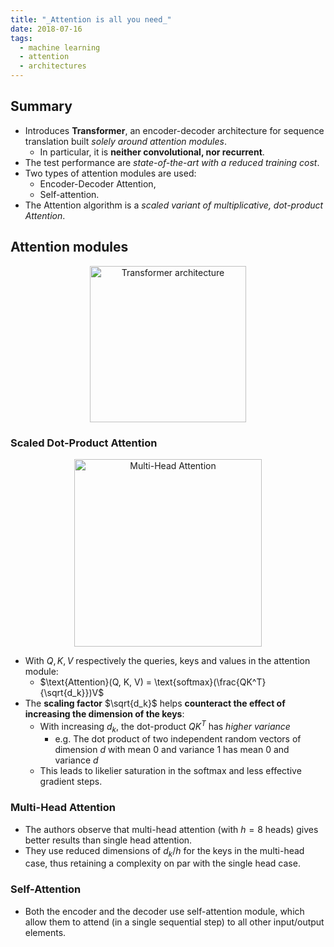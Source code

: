 ```yaml
---
title: "_Attention is all you need_"
date: 2018-07-16
tags:
  - machine learning
  - attention
  - architectures
---
```

## Summary

* Introduces **Transformer**, an encoder-decoder architecture for sequence
  translation built _solely around attention modules_.
    - In particular, it is **neither convolutional, nor recurrent**.
* The test performance are _state-of-the-art with a reduced training cost_.
* Two types of attention modules are used:
    - Encoder-Decoder Attention,
    - Self-attention.
* The Attention algorithm is a _scaled variant of multiplicative, dot-product
  Attention_.

## Attention modules

<p align="center">
<img src="https://imgur.com/1krF2R6.png" width="250" title="Transformer architecture" alt="Transformer architecture">
</p>

### Scaled Dot-Product Attention
<p align="center">
<img src="https://mchromiak.github.io/articles/2017/Sep/12/Transformer-Attention-is-all-you-need/img/MultiHead.png" width="300" title="Multi-Head Attention" alt="Multi-Head Attention">
</p>

* With $Q, K, V$ respectively the queries, keys and values in the attention
module:
    - $\text{Attention}(Q, K, V) = \text{softmax}(\frac{QK^T}{\sqrt{d_k}})V$
* The **scaling factor** $\sqrt{d_k}$ helps **counteract the effect of increasing
  the dimension of the keys**:
    - With increasing $d_k$, the dot-product $QK^T$ has _higher variance_
        - e.g. The dot product of two independent random vectors of dimension
        $d$ with mean $0$ and variance $1$ has mean $0$ and variance $d$
    - This leads to likelier saturation in the softmax and less effective
    gradient steps.

### Multi-Head Attention

* The authors observe that multi-head attention (with $h = 8$ heads) gives
  better results than single head attention.
* They use reduced dimensions of $d_k / h$ for the keys in the multi-head case,
  thus retaining a complexity on par with the single head case.

### Self-Attention

* Both the encoder and the decoder use self-attention module, which allow them
  to attend (in a single sequential step) to all other input/output elements.

[Transformer architecture]: https://camo.githubusercontent.com/88e8f36ce61dedfd2491885b8df2f68c4d1f92f5/687474703a2f2f696d6775722e636f6d2f316b72463252362e706e67&f=1
[Scaled Attention]: https://mchromiak.github.io/articles/2017/Sep/12/Transformer-Attention-is-all-you-need/img/MultiHead.png
